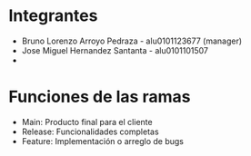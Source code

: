 # Integrantes
- Bruno Lorenzo Arroyo Pedraza - alu0101123677 (manager)
- Jose Miguel Hernandez Santanta - alu0101101507
- 
# Funciones de las ramas
- Main: Producto final para el cliente
- Release: Funcionalidades completas
- Feature: Implementación o arreglo de bugs
